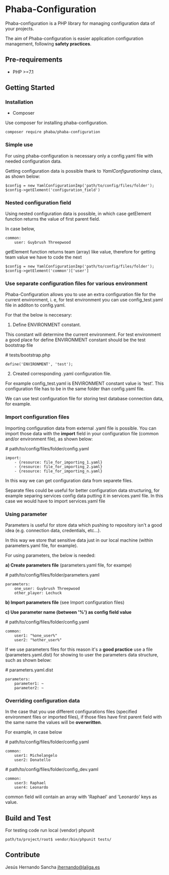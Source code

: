 # Phaba-Configuration

Phaba-configuration is a PHP library for managing configuration data of your projects.

The aim of Phaba-configuration is easier application configuration management, following **safety practices**.

## Pre-requirements

- PHP >=7.1

## Getting Started

### Installation

- Composer

Use composer for installing phaba-configuration.

`composer require phaba/phaba-configuration`

### Simple use

For using phaba-configuration is necessary only a config.yaml file with needed configuration data.

Getting configuration data is possible thank to *YamlConfigurationImp* class, as shown below:

`$config = new YamlConfigurationImp('path/to/config/files/folder');`
`$config->getElement('configuration_field')`

### Nested configuration field

Using nested configuration data is possible, in which case getElement function returns the value of first parent field.

In case below, 

    common:
        user: Guybrush Threepwood

getElement function returns team (array) like value, therefore for getting team value we have to code the next

`$config = new YamlConfigurationImp('path/to/config/files/folder');`
`$config->getElement('common')['user']`

### Use separate configuration files for various environment

Phaba-Configuration allows you to use an extra configuration file for the current environment, i. e, for test environment you can use config_test.yaml file in additon to config.yaml.

For that the below is neccesary:

1. Define ENVIRONMENT constant.

This constant will determine the current environment. For test environment a good place for define ENVIRONMENT constant should be the test bootstrap file

\# tests/bootstrap.php

`define('ENVIRONMENT', 'test');`

2. Created corresponding .yaml configuration file.

For example config_test.yaml is ENVIRONMENT constant value is 'test'. This configuration file has to be in the same folder than config.yaml file.

We can use test configuration file for storing test database connection data, for example.

### Import configuration files

Importing configuration data from external .yaml file is possible.
You can import those data with the **import** field in your configuration file (common and/or environment file), as shown below:

\# path/to/config/files/folder/config.yaml

    import:        
        - {resource: file_for_importing_1.yaml}            
        - {resource: file_for_importing_2.yaml}
        - {resource: file_for_importing_n.yaml}

In this way we can get configuration data from separete files. 

Separate files could be useful for better configuration data structuring, for example separing services config data putting it in services.yaml file. In this case we would have to import services.yaml file

### Using parameter

Parameters is useful for store data which pushing to repository isn't a good idea (e.g. connection data, credentials, etc...).

In this way we store that sensitive data just in our local machine (within parameters.yaml file, for example). 

For using parameters, the below is needed:

**a) Create parameters file** (parameters.yaml file, for exampe)

\# path/to/config/files/folder/parameters.yaml
    
    parameters:        
        one_user: Guybrush Threepwood        
        other_player: Lechuck

**b) Import parameters file** (see Import configuration files)

**c) Use parameter name (between '%') as config field value**

\# path/to/config/files/folder/config.yaml

    common:
        user1: "%one_user%"
        user2: "%other_user%"

If we use parameters files for this reason it's a **good practice** use a file (parameters.yaml.dist) for showing to user the parameters data structure, such as shown below:

\# parameters.yaml.dist
    
    parameters:        
        parameter1: ~        
        parameter2: ~

### Overriding configuration data

In the case that you use different configurations files (specified environment files or imported files), if those files have first parent field with the same name the values will be **overwritten**.

For example, in case below

\# path/to/config/files/folder/config.yaml

    common:
        user1: Michelangelo
        user2: Donatello
        
\# path/to/config/files/folder/config_dev.yaml

    common:
        user3: Raphael
        user4: Leonardo
        
common field will contain an array with 'Raphael' and 'Leonardo' keys as value. 

## Build and Test

For testing code run local (vendor) phpunit

`path/to/project/root$ vendor/bin/phpunit tests/`


## Contribute

Jesús Hernando Sancha <jhernando@laliga.es>